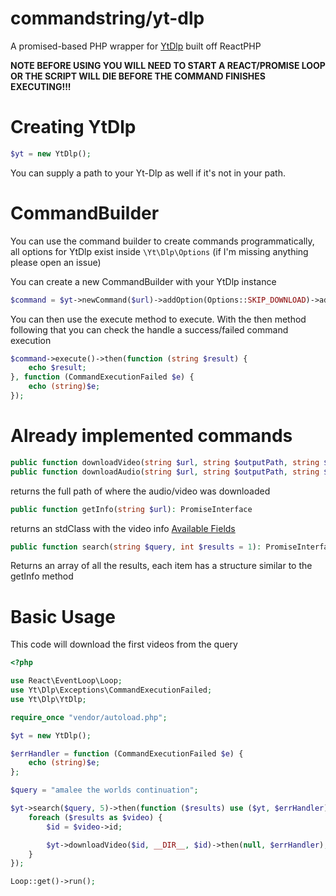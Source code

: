 # commandstring/yt-dlp

A promised-based PHP wrapper for [YtDlp](https://github.com/yt-dlp/yt-dlp) built off ReactPHP

**NOTE BEFORE USING YOU WILL NEED TO START A REACT/PROMISE LOOP OR THE SCRIPT WILL DIE BEFORE THE COMMAND FINISHES EXECUTING!!!**

# Creating YtDlp

```php
$yt = new YtDlp();
```

You can supply a path to your Yt-Dlp as well if it's not in your path.

# CommandBuilder

You can use the command builder to create commands programmatically, all options for YtDlp exist inside `\Yt\Dlp\Options` (if I'm missing anything please open an issue)

You can create a new CommandBuilder with your YtDlp instance

```php
$command = $yt->newCommand($url)->addOption(Options::SKIP_DOWNLOAD)->addOption(Options::DUMP_JSON);
```

You can then use the execute method to execute. With the then method following that you can check the handle a success/failed command execution

```php
$command->execute()->then(function (string $result) {
    echo $result;
}, function (CommandExecutionFailed $e) {
    echo (string)$e;
});
```

# Already implemented commands

```php
public function downloadVideo(string $url, string $outputPath, string $customName, string $format = "mp4"): PromiseInterface;
public function downloadAudio(string $url, string $outputPath, string $customName, string $format = "mp3"): PromiseInterface;
```
returns the full path of where the audio/video was downloaded

```php
public function getInfo(string $url): PromiseInterface
```
returns an stdClass with the video info [Available Fields](https://github.com/yt-dlp/yt-dlp#output-template)

```php
public function search(string $query, int $results = 1): PromiseInterface
```
Returns an array of all the results, each item has a structure similar to the getInfo method


# Basic Usage

This code will download the first videos from the query

```php
<?php

use React\EventLoop\Loop;
use Yt\Dlp\Exceptions\CommandExecutionFailed;
use Yt\Dlp\YtDlp;

require_once "vendor/autoload.php";

$yt = new YtDlp();

$errHandler = function (CommandExecutionFailed $e) {
    echo (string)$e;
};

$query = "amalee the worlds continuation";

$yt->search($query, 5)->then(function ($results) use ($yt, $errHandler) {
    foreach ($results as $video) {
        $id = $video->id;

        $yt->downloadVideo($id, __DIR__, $id)->then(null, $errHandler);
    }
});

Loop::get()->run();
```
